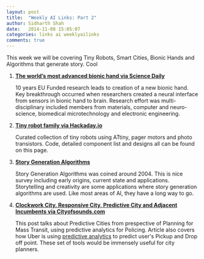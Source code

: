 ```yaml
---
layout: post
title:  "Weekly AI Links: Part 2"
author: Sidharth Shah
date:   2014-11-08 15:05:07
categories: links ai weeklyailinks
comments: true
---
```


This week we will be covering Tiny Robots, Smart Cities, Bionic Hands and Algorithms that generate story. Cool 

1. [**The world’s most advanced bionic hand via Science Daily**](http://www.sciencedaily.com/releases/2014/11/141106082624.htm)

	10 years EU Funded research leads to creation of a new bionic hand. Key breakthrough occurred when researchers created a neural interface from sensors in bionic hand to brain. Research effort was multi-disciplinary included members from materials, computer and neuro-science, biomedical microtechnology and electronic engineering. 

2. [**Tiny robot family via Hackaday.io**](https://hackaday.io/project/581-tiny-robot-family)

	Curated collection of tiny robots using ATtiny, pager motors and photo transistors. Code, detailed component list and designs all can be found on this page. 

3. [**Story Generation Algorithms**](http://wikis.sub.uni-hamburg.de/lhn/index.php/Story_Generator_Algorithms)
	
	Story Generation Algorithms was coined around 2004. This is nice survey including early origins, current state and applications. Storytelling and creativity are some applications where story generation algorithms are used. Like most areas of AI, they have a long way to go. 

4. [**Clockwork City, Responsive City, Predictive City and Adjacent Incumbents via Cityofsounds.com**](http://www.cityofsound.com/blog/2014/11/essay-clockwork-city-responsive-city-predictive-city.html)
	
	This post talks about Predictive Cities from prespective of Planning for Mass Transit, using predictive analytics for Policing. Article also covers how Uber is using [predictive analytics](https://blog.uber.com/passenger-destinations) to predict user's Pickup and Drop off point. These set of tools would be immensely useful for city planners. 
